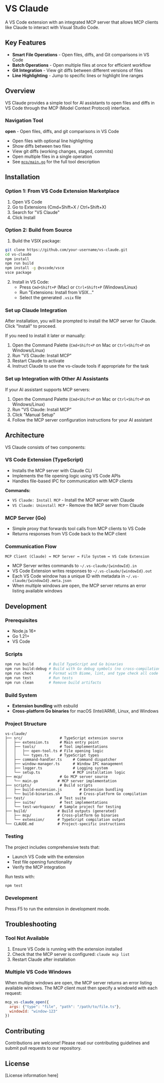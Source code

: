 # VS Claude

A VS Code extension with an integrated MCP server that allows MCP clients like Claude to interact with Visual Studio Code.

## Key Features

- **Smart File Operations** - Open files, diffs, and Git comparisons in VS Code
- **Batch Operations** - Open multiple files at once for efficient workflow
- **Git Integration** - View git diffs between different versions of files
- **Line Highlighting** - Jump to specific lines or highlight line ranges

## Overview

VS Claude provides a simple tool for AI assistants to open files and diffs in VS Code through the MCP (Model Context Protocol) interface.

### Navigation Tool

**open** - Open files, diffs, and git comparisons in VS Code
- Open files with optional line highlighting
- Show diffs between two files
- View git diffs (working changes, staged, commits)
- Open multiple files in a single operation
- See [`mcp/main.go`](mcp/main.go) for the full tool description

## Installation

### Option 1: From VS Code Extension Marketplace
1. Open VS Code
2. Go to Extensions (Cmd+Shift+X / Ctrl+Shift+X)
3. Search for "VS Claude"
4. Click Install

### Option 2: Build from Source
1. Build the VSIX package:
```bash
git clone https://github.com/your-username/vs-claude.git
cd vs-claude
npm install
npm run build
npm install -g @vscode/vsce
vsce package
```

2. Install in VS Code:
   - Press `Cmd+Shift+P` (Mac) or `Ctrl+Shift+P` (Windows/Linux)
   - Run "Extensions: Install from VSIX..."
   - Select the generated `.vsix` file

### Set up Claude Integration
After installation, you will be prompted to install the MCP server for Claude. Click "Install" to proceed.

If you need to install it later or manually:
1. Open the Command Palette (`Cmd+Shift+P` on Mac or `Ctrl+Shift+P` on Windows/Linux)
2. Run "VS Claude: Install MCP"
3. Restart Claude to activate
4. Instruct Claude to use the vs-claude tools if appropriate for the task

### Set up Integration with Other AI Assistants
If your AI assistant supports MCP servers:
1. Open the Command Palette (`Cmd+Shift+P` on Mac or `Ctrl+Shift+P` on Windows/Linux)
2. Run "VS Claude: Install MCP"
3. Click "Manual Setup"
4. Follow the MCP server configuration instructions for your AI assistant

## Architecture

VS Claude consists of two components:

### VS Code Extension (TypeScript)
- Installs the MCP server with Claude CLI
- Implements the file opening logic using VS Code APIs
- Handles file-based IPC for communication with MCP clients

**Commands:**
- `VS Claude: Install MCP` - Install the MCP server with Claude
- `VS Claude: Uninstall MCP` - Remove the MCP server from Claude

### MCP Server (Go)
- Simple proxy that forwards tool calls from MCP clients to VS Code
- Returns responses from VS Code back to the MCP client

### Communication Flow
```
MCP Client (Claude) ↔ MCP Server ↔ File System ↔ VS Code Extension
```

- MCP Server writes commands to `~/.vs-claude/{windowId}.in`
- VS Code Extension writes responses to `~/.vs-claude/{windowId}.out`
- Each VS Code window has a unique ID with metadata in `~/.vs-claude/{windowId}.meta.json`
- When multiple windows are open, the MCP server returns an error listing available windows


## Development

### Prerequisites
- Node.js 16+
- Go 1.21+
- VS Code

### Scripts

```bash
npm run build       # Build TypeScript and Go binaries
npm run build:debug # Build with Go debug symbols (no cross-compilation)
npm run check       # Format with Biome, lint, and type check all code
npm run test        # Run tests
npm run clean       # Remove build artifacts
```

### Build System
- **Extension bundling** with esbuild
- **Cross-platform Go binaries** for macOS (Intel/ARM), Linux, and Windows

### Project Structure
```
vs-claude/
├── src/                 # TypeScript extension source
│   ├── extension.ts     # Main entry point
│   ├── tools/           # Tool implementations
│   │   ├── open-tool.ts # File opening logic
│   │   └── types.ts     # TypeScript types
│   ├── command-handler.ts     # Command dispatcher
│   ├── window-manager.ts      # Window IPC management
│   ├── logger.ts              # Logging system
│   └── setup.ts               # MCP installation logic
├── mcp/                 # Go MCP server source
│   └── main.go         # MCP server implementation
├── scripts/             # Build scripts
│   ├── build-extension.js        # Extension bundling
│   └── build-binaries.sh         # Cross-platform Go compilation
├── test/                # Test suite
│   ├── suite/           # Test implementations
│   └── test-workspace/  # Sample project for testing
├── build/              # Build outputs (generated)
│   ├── mcp/            # Cross-platform Go binaries
│   └── extension/      # TypeScript compilation output
└── CLAUDE.md           # Project-specific instructions
```

### Testing

The project includes comprehensive tests that:
- Launch VS Code with the extension
- Test file opening functionality
- Verify the MCP integration

Run tests with:
```bash
npm test
```

### Development

Press F5 to run the extension in development mode.

## Troubleshooting

### Tool Not Available
1. Ensure VS Code is running with the extension installed
2. Check that the MCP server is configured: `claude mcp list`
3. Restart Claude after installation

### Multiple VS Code Windows
When multiple windows are open, the MCP server returns an error listing available windows. The MCP client must then specify a windowId with each request:
```javascript
mcp_vs-claude_open({
  args: {"type": "file", "path": "/path/to/file.ts"},
  windowId: "window-123"
})
```

## Contributing

Contributions are welcome! Please read our contributing guidelines and submit pull requests to our repository.

## License

[License information here]